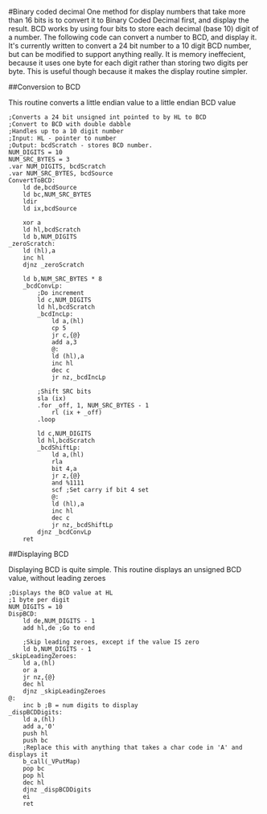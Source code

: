 #Binary coded decimal
One method for display numbers that take more than 16 bits is to convert it to Binary Coded Decimal
first, and display the result. BCD works by using four bits to store each decimal (base 10) digit of
a number. The following code can convert a number to BCD, and display it. It's currently written to
convert a 24 bit number to a 10 digit BCD number, but can be modified to support anything really. It
is memory ineffecient, because it uses one byte for each digit rather than storing two digits per
byte. This is useful though because it makes the display routine simpler.


##Conversion to BCD

This routine converts a little endian value to a little endian BCD value

```z80
;Converts a 24 bit unsigned int pointed to by HL to BCD
;Convert to BCD with double dabble
;Handles up to a 10 digit number
;Input: HL - pointer to number
;Output: bcdScratch - stores BCD number.
NUM_DIGITS = 10
NUM_SRC_BYTES = 3
.var NUM_DIGITS, bcdScratch
.var NUM_SRC_BYTES, bcdSource
ConvertToBCD:
    ld de,bcdSource
    ld bc,NUM_SRC_BYTES
    ldir
    ld ix,bcdSource

    xor a
    ld hl,bcdScratch
    ld b,NUM_DIGITS
_zeroScratch:
    ld (hl),a
    inc hl
    djnz _zeroScratch

    ld b,NUM_SRC_BYTES * 8
    _bcdConvLp:
        ;Do increment
        ld c,NUM_DIGITS
        ld hl,bcdScratch
        _bcdIncLp:
            ld a,(hl)
            cp 5
            jr c,{@}
            add a,3
            @:
            ld (hl),a
            inc hl
            dec c
            jr nz,_bcdIncLp

        ;Shift SRC bits
        sla (ix)
        .for _off, 1, NUM_SRC_BYTES - 1
            rl (ix + _off)
        .loop

        ld c,NUM_DIGITS
        ld hl,bcdScratch
        _bcdShiftLp:
            ld a,(hl)
            rla
            bit 4,a
            jr z,{@}
            and %1111
            scf ;Set carry if bit 4 set
            @:
            ld (hl),a
            inc hl
            dec c
            jr nz,_bcdShiftLp
        djnz _bcdConvLp
    ret
```

##Displaying BCD

Displaying BCD is quite simple. This routine displays an unsigned BCD value, without leading zeroes

```z80
;Displays the BCD value at HL
;1 byte per digit
NUM_DIGITS = 10
DispBCD:
    ld de,NUM_DIGITS - 1
    add hl,de ;Go to end

    ;Skip leading zeroes, except if the value IS zero
    ld b,NUM_DIGITS - 1
_skipLeadingZeroes:
    ld a,(hl)
    or a
    jr nz,{@}
    dec hl
    djnz _skipLeadingZeroes
@:
    inc b ;B = num digits to display
_dispBCDDigits:
    ld a,(hl)
    add a,'0'
    push hl
    push bc
    ;Replace this with anything that takes a char code in 'A' and displays it
    b_call(_VPutMap)
    pop bc
    pop hl
    dec hl
    djnz _dispBCDDigits
    ei
    ret
```
